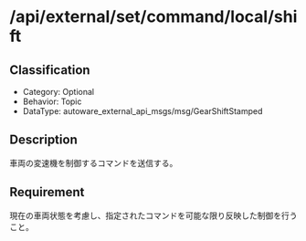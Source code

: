 # /api/external/set/command/local/shift

## Classification

- Category: Optional
- Behavior: Topic
- DataType: autoware_external_api_msgs/msg/GearShiftStamped

## Description

車両の変速機を制御するコマンドを送信する。

## Requirement

現在の車両状態を考慮し、指定されたコマンドを可能な限り反映した制御を行うこと。
